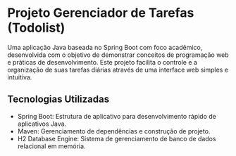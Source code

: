 # Projeto Gerenciador de Tarefas (Todolist)

Uma aplicação Java baseada no Spring Boot com foco acadêmico, desenvolvida com o objetivo de demonstrar conceitos de programação web e práticas de desenvolvimento.
Este projeto facilita o controle e a organização de suas tarefas diárias através de uma interface web simples e intuitiva.

## Tecnologias Utilizadas
- Spring Boot: Estrutura de aplicativo para desenvolvimento rápido de aplicativos Java.
- Maven: Gerenciamento de dependências e construção de projeto.
- H2 Database Engine: Sistema de gerenciamento de banco de dados relacional em memória.
